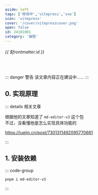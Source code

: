 ```yaml
---
aside: left
tags: ['修改中','vitepress','vue']
icon: 'vitepress'
cover: '/cover/vitepresscover.png'
open: false
id: 24101001
category: '编程'
---
```

 
######  {{ $frontmatter.id }}
 
<br/>
 
::: danger <Badge type='warning'>警告</Badge>
该文章内容正在建设中......
:::


## 0. 实现原理

::: details 相关文章

根据他的文章知道了 `md-editor-v3` 这个包  
不过，没看懂他是怎么实现具体功能的  

https://juejin.cn/post/7301311492095770661

:::


## 1. 安装依赖

::: code-group

```shell [pnpm]
pnpm i md-editor-v3
```

:::